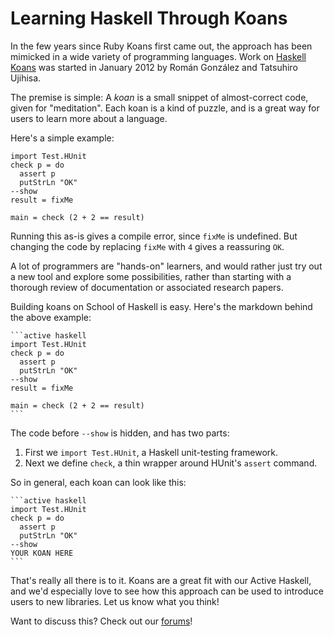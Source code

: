 # Learning Haskell Through Koans

In the few years since Ruby Koans first came out, the approach has been mimicked in a wide variety of programming languages. Work on [Haskell Koans](https://github.com/roman/HaskellKoans) was started in January 2012 by Román González and Tatsuhiro Ujihisa.

The premise is simple: A _koan_ is a small snippet of almost-correct code, given for "meditation". Each koan is a kind of puzzle, and is a great way for users to learn more about a language.

Here's a simple example:

```active haskell
import Test.HUnit
check p = do
  assert p
  putStrLn "OK"
--show
result = fixMe

main = check (2 + 2 == result)
```

Running this as-is gives a compile error, since `fixMe` is undefined. But changing the code by replacing `fixMe` with `4` gives a reassuring `OK`.

A lot of programmers are "hands-on" learners, and would rather just try out a new tool and explore some possibilities, rather than starting with a thorough review of documentation or associated research papers. 

Building koans on School of Haskell is easy. Here's the markdown behind the above example:

    ```active haskell
    import Test.HUnit
    check p = do
      assert p
      putStrLn "OK"
    --show
    result = fixMe

    main = check (2 + 2 == result)
    ```
The code before `--show` is hidden, and has two parts:

1. First we `import Test.HUnit`, a Haskell unit-testing framework.
2. Next we define `check`, a thin wrapper around HUnit's `assert` command.

So in general, each koan can look like this:

    ```active haskell
    import Test.HUnit
    check p = do
      assert p
      putStrLn "OK"
    --show
    YOUR KOAN HERE
    ```

That's really all there is to it. Koans are a great fit with our Active Haskell, and we'd especially love to see how this approach can be used to introduce users to new libraries. Let us know what you think! 

Want to discuss this? Check out our [forums](http://forums.fpcomplete.com/post/Koans-6259430)!
